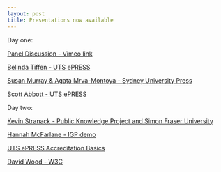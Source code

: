 ```yaml
---
layout: post
title: Presentations now available
---
```


Day one:

[Panel Discussion - Vimeo link](https://vimeo.com/229812407)

[Belinda Tiffen - UTS ePRESS](https://github.com/CAULPublishing-x/CAULPublishing-X.github.io/raw/master/ePRESS_presentation_2017-cc-by-nc-nd.pdf)

[Susan Murray & Agata Mrva-Montoya - Sydney University Press](https://github.com/CAULPublishing-x/CAULPublishing-X.github.io/raw/master/CAULX2017SydneyUniversityPress-cc-by-nc-nd.pdf)

[Scott Abbott - UTS ePRESS](https://github.com/CAULPublishing-x/CAULPublishing-X.github.io/raw/master/S_ABBOTT_Future_of_Schol_Comm_CAULPUBX2017.pdf)



Day two:

[Kevin Stranack - Public Knowledge Project and Simon Fraser University](https://github.com/CAULPublishing-x/CAULPublishing-X.github.io/raw/master/K_Stranack_OJS3_VirtualWorkshop_CAUL.pdf)

[Hannah McFarlane - IGP demo](https://github.com/CAULPublishing-x/CAULPublishing-X.github.io/raw/master/McFarlane_IGP-cc-by-nc-sa.pdf)   

[UTS ePRESS Accreditation Basics](https://github.com/CAULPublishing-x/CAULPublishing-X.github.io/raw/master/UTSePRESS_Accreditation-cc-by-nc-nd.pdf)

[David Wood - W3C](https://prototypo.github.io/2017/CAUL-20170712/slides/index.html)


